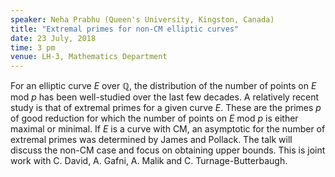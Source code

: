 ```yaml
---
speaker: Neha Prabhu (Queen's University, Kingston, Canada)
title: "Extremal primes for non-CM elliptic curves"
date: 23 July, 2018
time: 3 pm
venue: LH-3, Mathematics Department
---
```


For an elliptic curve $E$ over $\mathbb{Q}$, the distribution of the number of points on $E$ mod $p$ has been well-studied over the last few decades. A relatively recent study is that of extremal primes for a given curve $E$. These are the primes $p$ of good reduction for which the number of points on $E$ mod $p$ is either maximal or minimal. If $E$ is a curve with CM, an asymptotic for the number of extremal primes was determined by James and Pollack. The talk will discuss the non-CM case and focus on obtaining upper bounds. This is joint work with C. David, A. Gafni, A. Malik and C. Turnage-Butterbaugh.
